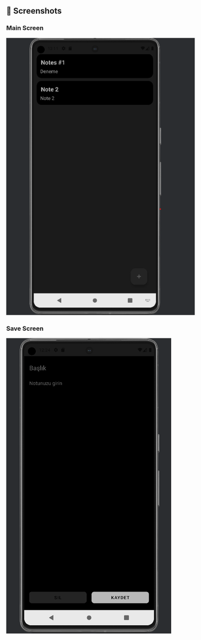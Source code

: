 ## 📱 Screenshots

### Main Screen
![Main Screen](images/screenshotMainScreen.png)

### Save Screen
![Save Screen](images/screenshotSaveScreen.png)